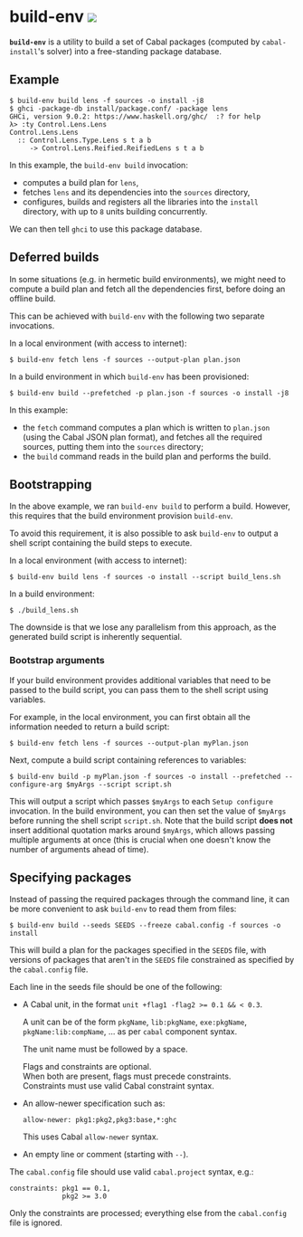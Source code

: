 # build-env <a href="https://hackage.haskell.org/package/build-env" alt="Hackage"><img src="https://img.shields.io/hackage/v/build-env.svg" /></a>

**`build-env`** is a utility to build a set of Cabal packages (computed
by `cabal-install`'s solver) into a free-standing package database.

## Example

```
$ build-env build lens -f sources -o install -j8
$ ghci -package-db install/package.conf/ -package lens
GHCi, version 9.0.2: https://www.haskell.org/ghc/  :? for help
λ> :ty Control.Lens.Lens
Control.Lens.Lens
  :: Control.Lens.Type.Lens s t a b
     -> Control.Lens.Reified.ReifiedLens s t a b
```

In this example, the `build-env build` invocation:

  - computes a build plan for `lens`,
  - fetches `lens` and its dependencies into the `sources` directory,
  - configures, builds and registers all the libraries into the `install`
    directory, with up to `8` units building concurrently.

We can then tell `ghci` to use this package database.

## Deferred builds

In some situations (e.g. in hermetic build environments), we might need to
compute a build plan and fetch all the dependencies first, before doing
an offline build.

This can be achieved with `build-env` with the following two separate
invocations.

In a local environment (with access to internet):

```
$ build-env fetch lens -f sources --output-plan plan.json
```

In a build environment in which `build-env` has been provisioned:

```
$ build-env build --prefetched -p plan.json -f sources -o install -j8
```

In this example:

  - the `fetch` command computes a plan which is written to
    `plan.json` (using the Cabal JSON plan format), and fetches all
    the required sources, putting them into the `sources` directory;
  - the `build` command reads in the build plan and performs the build.

## Bootstrapping

In the above example, we ran `build-env build` to perform a build. However,
this requires that the build environment provision `build-env`.

To avoid this requirement, it is also possible to ask `build-env` to output
a shell script containing the build steps to execute.

In a local environment (with access to internet):

```
$ build-env build lens -f sources -o install --script build_lens.sh
```

In a build environment:

```
$ ./build_lens.sh
```

The downside is that we lose any parallelism from this approach, as the
generated build script is inherently sequential.

### Bootstrap arguments

If your build environment provides additional variables that need to be passed
to the build script, you can pass them to the shell script using variables.

For example, in the local environment, you can first obtain all the information
needed to return a build script:

```
$ build-env fetch lens -f sources --output-plan myPlan.json
```

Next, compute a build script containing references to variables:

```
$ build-env build -p myPlan.json -f sources -o install --prefetched --configure-arg $myArgs --script script.sh
```

This will output a script which passes `$myArgs` to each `Setup configure`
invocation. In the build environment, you can then set the value of `$myArgs`
before running the shell script `script.sh`. Note that the build script
__does not__ insert additional quotation marks around `$myArgs`, which allows
passing multiple arguments at once (this is crucial when one doesn't know
the number of arguments ahead of time).

## Specifying packages

Instead of passing the required packages through the command line,
it can be more convenient to ask `build-env` to read them from files:

```
$ build-env build --seeds SEEDS --freeze cabal.config -f sources -o install
```

This will build a plan for the packages specified in the `SEEDS` file,
with versions of packages that aren't in the `SEEDS` file constrained as
specified by the `cabal.config` file.

Each line in the seeds file should be one of the following:

  - A Cabal unit, in the format `unit +flag1 -flag2 >= 0.1 && < 0.3`.

    A unit can be of the form `pkgName`, `lib:pkgName`, `exe:pkgName`,
    `pkgName:lib:compName`, ... as per `cabal` component syntax.

    The unit name must be followed by a space.

    Flags and constraints are optional.  
    When both are present, flags must precede constraints.  
    Constraints must use valid Cabal constraint syntax.

  - An allow-newer specification such as:

    ```
    allow-newer: pkg1:pkg2,pkg3:base,*:ghc
    ```

    This uses Cabal `allow-newer` syntax.

  - An empty line or comment (starting with `--`).

The `cabal.config` file should use valid `cabal.project` syntax, e.g.:

```cabal
constraints: pkg1 == 0.1,
             pkg2 >= 3.0
```

Only the constraints are processed; everything else from the `cabal.config`
file is ignored.

